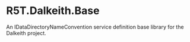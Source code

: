# R5T.Dalkeith.Base
An IDataDirectoryNameConvention service definition base library for the Dalkeith project.
